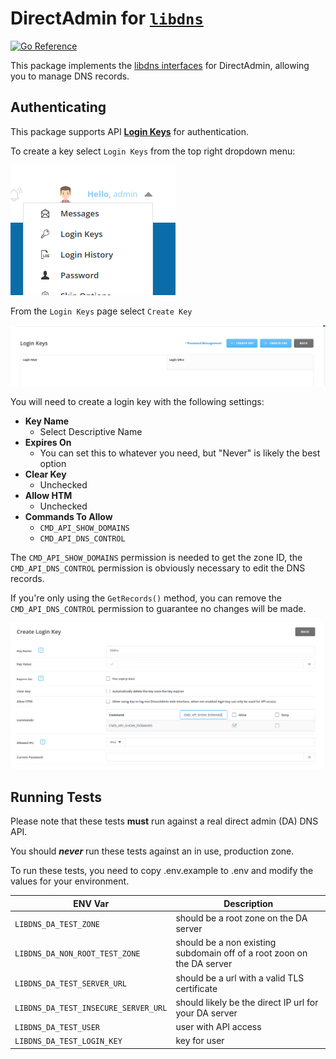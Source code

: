 DirectAdmin for [`libdns`](https://github.com/libdns/libdns)
=======================

[![Go Reference](https://pkg.go.dev/badge/test.svg)](https://pkg.go.dev/github.com/libdns/directadmin)

This package implements the [libdns interfaces](https://github.com/libdns/libdns) for DirectAdmin, allowing you to manage DNS records.


## Authenticating

This package supports API **[Login Keys](https://docs.directadmin.com/directadmin/customizing-workflow/api-all-about.html#creating-a-login-key)** for authentication.

To create a key select `Login Keys` from the top right dropdown menu:

![Screenshot of login keys dropdown](./assets/admin-dropdown.png)

From the `Login Keys` page select `Create Key`

![Screenshot of login keys page with create key button](./assets/login-key-create-button.png)

You will need to create a login key with the following settings:

- **Key Name**
  - Select Descriptive Name
- **Expires On**
  - You can set this to whatever you need, but "Never" is likely the best option
- **Clear Key**
  - Unchecked
- **Allow HTM**
  - Unchecked
- **Commands To Allow**
  - `CMD_API_SHOW_DOMAINS`
  - `CMD_API_DNS_CONTROL`

The `CMD_API_SHOW_DOMAINS` permission is needed to get the zone ID, the `CMD_API_DNS_CONTROL` permission is obviously necessary to edit the DNS records.

If you're only using the `GetRecords()` method, you can remove the `CMD_API_DNS_CONTROL` permission to guarantee no changes will be made.

![Screenshot of login key settings](./assets/login-key-options.png)

## Running Tests

Please note that these tests **must** run against a real direct admin (DA) DNS API.

You should **_never_** run these tests against an in use, production zone.

To run these tests, you need to copy .env.example to .env and modify the values for your environment.

| ENV Var      | Description  |
|--------------|--------------|
| `LIBDNS_DA_TEST_ZONE` | should be a root zone on the DA server |
| `LIBDNS_DA_NON_ROOT_TEST_ZONE` | should be a non existing subdomain off of a root zoon on the DA server |
| `LIBDNS_DA_TEST_SERVER_URL` | should be a url with a valid TLS certificate |
| `LIBDNS_DA_TEST_INSECURE_SERVER_URL` | should likely be the direct IP url for your DA server |
| `LIBDNS_DA_TEST_USER` | user with API access |
| `LIBDNS_DA_TEST_LOGIN_KEY` | key for user |
